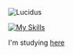 ![Lucidus](https://criminal-vivyanne-lucidus-346ca075.koyeb.app/lucidus/card_v1?theme=dark&name=Kim%20HyunJi&job=Cross-Flatform%20Developer&company=PRATER%20Co.%2C%20Ltd.%2C&address=Cheongdam%201988%20%20415%20Hakdong-ro&about=Chocolate!&email=hykim%40prater.co.kr&linkedin=https%3A%2F%2Fwww.linkedin.com%2Fin%2Fde-quei%2F)

[![My Skills](https://skillicons.dev/icons?i=flutter,next,tailwind,vue,rails)](https://skillicons.dev)

I'm studying <a href="https://velog.io/@de-quei/posts">here</a>
